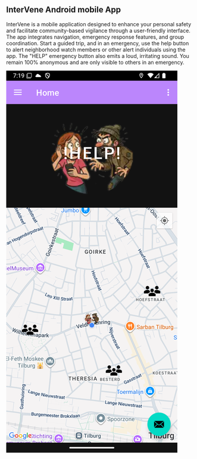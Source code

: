 ## InterVene Android mobile App

InterVene is a mobile application designed to enhance your personal safety and facilitate community-based vigilance through a user-friendly interface. The app integrates navigation, emergency response features, and group coordination. 
Start a guided trip, and in an emergency, use the help button to alert neighborhood watch members or other alert individuals using the app. The "HELP" emergency button also emits a loud, irritating sound.
You remain 100% anonymous and are only visible to others in an emergency.

![App screenshot](./README_CONTENT/screenshot_distress.png)